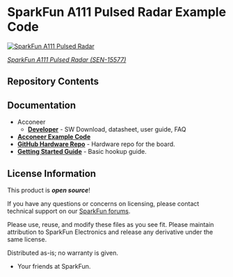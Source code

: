 SparkFun A111 Pulsed Radar Example Code
========================================

[![SparkFun A111 Pulsed Radar](https://cdn.sparkfun.com//assets/parts/1/4/1/7/4/15577-SparkFun_Pulsed_Radar_Breakout_-_A111-01.jpg)](https://www.sparkfun.com/products/15577)

[*SparkFun A111 Pulsed Radar (SEN-15577)*](https://www.sparkfun.com/products/15577)

Repository Contents
-------------------


Documentation
-------------------
* Acconeer
  * **[Developer](https://developer.acconeer.com/)** - SW Download, datasheet, user guide, FAQ
* **[Acconeer Example Code](https://github.com/acconeer)**
* **[GitHub Hardware Repo](https://github.com/sparkfun/SparkFun_Pulsed_Radar_Breakout_A111)** - Hardware repo for the board.
* **[Getting Started Guide](https://learn.sparkfun.com/tutorials/getting-started-with-the-a111-pulsed-radar-sensor)** - Basic hookup guide.

License Information
-------------------

This product is _**open source**_! 

If you have any questions or concerns on licensing, please contact technical support on our [SparkFun forums](https://forum.sparkfun.com/viewforum.php?f=152).

Please use, reuse, and modify these files as you see fit. Please maintain attribution to SparkFun Electronics and release any derivative under the same license.

Distributed as-is; no warranty is given.

- Your friends at SparkFun.
